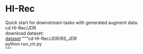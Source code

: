 # HI-Rec
Quick start for downstream tasks with generated augment data:   
cd HI-Rec/JDR   
download dataset:   
[dataset](https://drive.google.com/file/d/1eZ8riGuqifk-_kRBsKDxPp64kPFfqC1i/view?usp=sharing)
"""cd HI-Rec/JDR/RS_JDR   
python run_ctr.py   
"""
